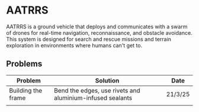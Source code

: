 # AATRRS
AATRRS is a ground vehicle that deploys and communicates with a swarm of drones for real-time navigation, reconnaissance, and obstacle avoidance. This system is designed for search and rescue missions and terrain exploration in environments where humans can't get to.

## Problems
| Problem            | Solution  | Date    |
| ------------------ | --------- | ------- |
| Building the frame | Bend the edges, use rivets and aluminium-infused sealants | 21/3/25 |
|                    |           |                                                         |
